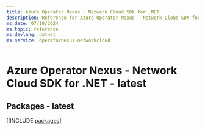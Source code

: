 ```yaml
---
title: Azure Operator Nexus - Network Cloud SDK for .NET
description: Reference for Azure Operator Nexus - Network Cloud SDK for .NET
ms.date: 07/10/2024
ms.topic: reference
ms.devlang: dotnet
ms.service: operatornexus-networkcloud
---
```

# Azure Operator Nexus - Network Cloud SDK for .NET - latest
## Packages - latest
[!INCLUDE [packages](operator-nexus---network-cloud-index.md)]